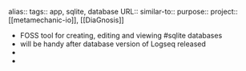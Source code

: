 alias::
tags:: app, sqlite, database
URL::
similar-to::
purpose::
project:: [[metamechanic-io]], [[DiaGnosis]]
- FOSS tool for creating, editing and viewing #sqlite databases
- will be handy after database version of Logseq released
-
-
